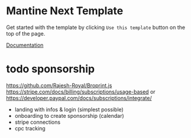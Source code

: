 # Mantine Next Template

Get started with the template by clicking `Use this template` button on the top of the page.

[Documentation](https://mantine.dev/guides/next/)

# todo sponsorship

https://github.com/Rajesh-Royal/Broprint.js
https://stripe.com/docs/billing/subscriptions/usage-based or
https://developer.paypal.com/docs/subscriptions/integrate/

- landing with infos & login (simplest possible)
- onboarding to create sponsorship (calendar)
- stripe connections
- cpc tracking